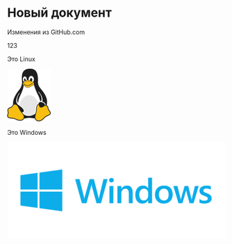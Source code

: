 # Новый документ

Изменения из GitHub.com

123

Это Linux

![Linux](linux.png)

Это Windows

![windows](windows.png)